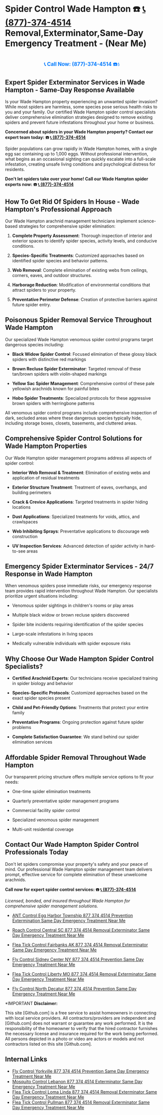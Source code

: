# Spider Control Wade Hampton ☎️ [📞 (877)-374-4514](https://pest-control-4514.netlify.app) Removal,Exterminator,Same-Day Emergency Treatment - (Near Me)
# 

<p align="center" style="font-size: 1.2em; font-weight: bold; margin: 20px 0;">
  <a href="https://pest-control-4514.netlify.app" target="_blank" style="color: #007BFF; text-decoration: none;">📞 Call Now: (877)-374-4514 ☎️💧</a>
</p>

## Expert Spider Exterminator Services in Wade Hampton - Same-Day Response Available

Is your Wade Hampton property experiencing an unwanted spider invasion? While most spiders are harmless, some species pose serious health risks to you and your family. Our certified Wade Hampton spider control specialists deliver comprehensive elimination strategies designed to remove existing spiders and prevent future infestations throughout your home or business.

**Concerned about spiders in your Wade Hampton property? Contact our expert team today: ☎️ [📞 (877)-374-4514](https://pest-control-4514.netlify.app)**

Spider populations can grow rapidly in Wade Hampton homes, with a single egg sac containing up to 1,000 eggs. Without professional intervention, what begins as an occasional sighting can quickly escalate into a full-scale infestation, creating unsafe living conditions and psychological distress for residents.

**Don't let spiders take over your home! Call our Wade Hampton spider experts now: ☎️ [📞 (877)-374-4514](https://pest-control-4514.netlify.app)**

## How To Get Rid Of Spiders In House - Wade Hampton's Professional Approach

Our Wade Hampton arachnid management technicians implement science-based strategies for comprehensive spider elimination:

1. **Complete Property Assessment**: Thorough inspection of interior and exterior spaces to identify spider species, activity levels, and conducive conditions.

2. **Species-Specific Treatments**: Customized approaches based on identified spider species and behavior patterns.

3. **Web Removal**: Complete elimination of existing webs from ceilings, corners, eaves, and outdoor structures.

4. **Harborage Reduction**: Modification of environmental conditions that attract spiders to your property.

5. **Preventative Perimeter Defense**: Creation of protective barriers against future spider entry.

## Poisonous Spider Removal Service Throughout Wade Hampton

Our specialized Wade Hampton venomous spider control programs target dangerous species including:

- **Black Widow Spider Control**: Focused elimination of these glossy black spiders with distinctive red markings

- **Brown Recluse Spider Exterminator**: Targeted removal of these tan/brown spiders with violin-shaped markings

- **Yellow Sac Spider Management**: Comprehensive control of these pale yellowish arachnids known for painful bites

- **Hobo Spider Treatments**: Specialized protocols for these aggressive brown spiders with herringbone patterns

All venomous spider control programs include comprehensive inspection of dark, secluded areas where these dangerous species typically hide, including storage boxes, closets, basements, and cluttered areas.

## Comprehensive Spider Control Solutions for Wade Hampton Properties

Our Wade Hampton spider management programs address all aspects of spider control:

- **Interior Web Removal & Treatment**: Elimination of existing webs and application of residual treatments

- **Exterior Structure Treatment**: Treatment of eaves, overhangs, and building perimeters

- **Crack & Crevice Applications**: Targeted treatments in spider hiding locations

- **Dust Applications**: Specialized treatments for voids, attics, and crawlspaces

- **Web Inhibiting Sprays**: Preventative applications to discourage web construction

- **UV Inspection Services**: Advanced detection of spider activity in hard-to-see areas

## Emergency Spider Exterminator Services - 24/7 Response in Wade Hampton

When venomous spiders pose immediate risks, our emergency response team provides rapid intervention throughout Wade Hampton. Our specialists prioritize urgent situations including:

- Venomous spider sightings in children's rooms or play areas

- Multiple black widow or brown recluse spiders discovered

- Spider bite incidents requiring identification of the spider species

- Large-scale infestations in living spaces

- Medically vulnerable individuals with spider exposure risks

## Why Choose Our Wade Hampton Spider Control Specialists?

- **Certified Arachnid Experts**: Our technicians receive specialized training in spider biology and behavior

- **Species-Specific Protocols**: Customized approaches based on the exact spider species present

- **Child and Pet-Friendly Options**: Treatments that protect your entire family

- **Preventative Programs**: Ongoing protection against future spider problems

- **Complete Satisfaction Guarantee**: We stand behind our spider elimination services

## Affordable Spider Removal Throughout Wade Hampton

Our transparent pricing structure offers multiple service options to fit your needs:

- One-time spider elimination treatments

- Quarterly preventative spider management programs

- Commercial facility spider control

- Specialized venomous spider management

- Multi-unit residential coverage

## Contact Our Wade Hampton Spider Control Professionals Today

Don't let spiders compromise your property's safety and your peace of mind. Our professional Wade Hampton spider management team delivers prompt, effective service for complete elimination of these unwelcome arachnids.

**Call now for expert spider control services: ☎️ [📞 (877)-374-4514](https://pest-control-4514.netlify.app)**

*Licensed, bonded, and insured throughout Wade Hampton for comprehensive spider management solutions.*


- [ANT Control Egg Harbor Township 877 374 4514 Prevention Extermination Same Day Emergency Treatment Near Me](https://github.com/allyoucaneatsushiin/pest-control/blob/main/ANT-Control-Egg-Harbor-Township-877-374-4514-Prevention-Extermination-Same-Day-Emergency-Treatment-Near-Me.md)
- [Roach Control Central SC 877 374 4514 Removal Exterminator Same Day Emergency Treatment Near Me](https://github.com/allyoucaneatsushiin/pest-control/blob/main/Roach-Control-Central-SC-877-374-4514-Removal-Exterminator-Same-Day-Emergency-Treatment-Near-Me.md)
- [Flea Tick Control Fairbanks AK 877 374 4514 Removal Exterminator Same Day Emergency Treatment Near Me](https://github.com/allyoucaneatsushiin/pest-control/blob/main/Flea-Tick-Control-Fairbanks-AK-877-374-4514-Removal-Exterminator-Same-Day-Emergency-Treatment-Near-Me.md)


- [Fly Control Sidney Center NY 877 374 4514 Prevention Same Day Emergency Treatment Near Me](https://github.com/allyoucaneatsushiin/pest-control/blob/main/Fly-Control-Sidney-Center-NY-877-374-4514-Prevention-Same-Day-Emergency-Treatment-Near-Me.md)
- [Flea Tick Control Liberty MO 877 374 4514 Removal Exterminator Same Day Emergency Treatment Near Me](https://github.com/allyoucaneatsushiin/pest-control/blob/main/Flea-Tick-Control-Liberty-MO-877-374-4514-Removal-Exterminator-Same-Day-Emergency-Treatment-Near-Me.md)
- [Fly Control North Decatur 877 374 4514 Prevention Same Day Emergency Treatment Near Me](https://github.com/allyoucaneatsushiin/pest-control/blob/main/Fly-Control-North-Decatur-877-374-4514-Prevention-Same-Day-Emergency-Treatment-Near-Me.md)


*IMPORTANT **Disclaimer:**  

This site [Github.com] is a free service to assist homeowners in connecting with local service providers. All contractors/providers are independent and [Github.com] does not warrant or guarantee any work performed. It is the responsibility of the homeowner to verify that the hired contractor furnishes the necessary license and insurance required for the work being performed. All persons depicted in a photo or video are actors or models and not contractors listed on this site [Github.com].


## Internal Links
- [Fly Control Yorkville 877 374 4514 Prevention Same Day Emergency Treatment Near Me](https://github.com/allyoucaneatsushiin/pest-control/blob/main/Fly-Control-Yorkville-877-374-4514-Prevention-Same-Day-Emergency-Treatment-Near-Me.md)
- [Mosquito Control Lebanon 877 374 4514 Exterminator Same Day Emergency Treatment Near Me](https://github.com/allyoucaneatsushiin/pest-control/blob/main/Mosquito-Control-Lebanon-877-374-4514-Exterminator-Same-Day-Emergency-Treatment-Near-Me.md)
- [Flea Tick Control Loma Linda 877 374 4514 Removal Exterminator Same Day Emergency Treatment Near Me](https://github.com/allyoucaneatsushiin/pest-control/blob/main/Flea-Tick-Control-Loma-Linda-877-374-4514-Removal-Exterminator-Same-Day-Emergency-Treatment-Near-Me.md)
- [Flea Tick Control Pullman 877 374 4514 Removal Exterminator Same Day Emergency Treatment Near Me](https://github.com/allyoucaneatsushiin/pest-control/blob/main/Flea-Tick-Control-Pullman-877-374-4514-Removal-Exterminator-Same-Day-Emergency-Treatment-Near-Me.md)

